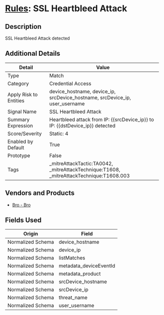 # [Rules](README.md): SSL Heartbleed Attack

## Description
SSL Heartbleed Attack detected

## Additional Details
|Detail|Value|
|----|----|
|Type|Match|
|Category|Credential Access|
|Apply Risk to Entities|device_hostname, device_ip, srcDevice_hostname, srcDevice_ip, user_username|
|Signal Name|SSL Heartbleed Attack|
|Summary Expression|Heartbleed attack from IP: {{srcDevice_ip}} to IP: {{dstDevice_ip}} detected|
|Score/Severity|Static: 4|
|Enabled by Default|True|
|Prototype|False|
|Tags|_mitreAttackTactic:TA0042, _mitreAttackTechnique:T1608, _mitreAttackTechnique:T1608.003|
## Vendors and Products
- [Bro - Bro](../products/37C866BF-72E1-470A-9072-EDB908F56951.md)


## Fields Used

|Origin|Field|
|----|----|
|Normalized Schema|device_hostname|
|Normalized Schema|device_ip|
|Normalized Schema|listMatches|
|Normalized Schema|metadata_deviceEventId|
|Normalized Schema|metadata_product|
|Normalized Schema|srcDevice_hostname|
|Normalized Schema|srcDevice_ip|
|Normalized Schema|threat_name|
|Normalized Schema|user_username|



